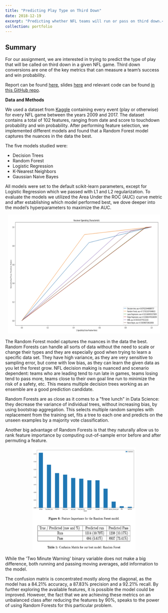 ```yaml
---
title: "Predicting Play Type on Third Down"
date: 2018-12-19
excerpt: "Predicting whether NFL teams will run or pass on third down.<br/><img src='/images/NFLPlaysQuarter.png' style='width:395px;height:254px;'>"
collection: portfolio
---
```


## Summary

For our assignment, we are interested in trying to predict the type of play that will be called on third down in a given NFL game. Third down conversions are one of the key metrics that can measure a team’s success and win probability.

Report can be found [here](https://github.com/zivschwartz/NFL-Play-Prediction/blob/master/NFL_Final_Report.pdf), slides [here](https://github.com/zivschwartz/NFL-Play-Prediction/blob/master/NFL%20Project%20Slides%20-%201007%20Final.pdf) and relevant code can be found [in this GitHub repo](https://github.com/zivschwartz/NFL-Play-Prediction).

**Data and Methods** 

We used a dataset from [Kaggle](https://www.kaggle.com/maxhorowitz/nflplaybyplay2009to2016) containing every event (play or otherwise) for every NFL game between the years 2009 and 2017. The dataset contains a total of 102 features, ranging from date and score to touchdown probability and win probability. After performing feature selection, we implemented different models and found that a Random Forest model captures the nuances in the data the best.

The five models studied were: 
- Decision Trees
- Random Forest
- Logistic Regression
- K-Nearest Neighbors 
- Gaussian Naive Bayes

All models were set to the default scikit-learn parameters, except for Logistic Regression which we passed with L1 and L2 regularization. To evaluate the models we utilized the Area Under the ROC (AUC) curve metric and after establishing which model performed best, we dove deeper into the model’s hyperparameters to maximize the AUC.

<p align="center">
  <img width="485.5" height="381" src="/images/NFLAUC.png">
</p>

The Random Forest model captures the nuances in the data the best. Random Forests can handle all sorts of data without the need to scale or change their types and they are especially good when trying to learn a specific data set. They have high variance, as they are very sensitive to sampling error, but come with low bias, as they can learn the given data as you let the forest grow. NFL decision making is nuanced and scenario dependent: teams who are leading tend to run late in games, teams losing tend to pass more, teams close to their own goal line run to minimize the risk of a safety, etc. This means multiple decision trees working as an ensemble are a good prediction candidate.

Random Forests are as close as it comes to a "free lunch" in Data Science: they decrease the variance of individual trees, without increasing bias, by using bootstrap aggregation. This selects multiple random samples with replacement from the training set, fits a tree to each one and predicts on the unseen examples by a majority vote classification. 

Another big advantage of Random Forests is that they naturally allow us to rank feature importance by computing out-of-sample error before and after permuting a feature. 

<p align="center">
  <img width="330" height="330" src="/images/NFLEval.png">
</p>

While the 'Two Minute Warning' binary variable does not make a big difference, both running and passing moving averages, add information to the model. 

The confusion matrix is concentrated mostly along the diagonal, as the model has a 84.21% accuracy, a 87.83% precision and a 92.21% recall. By further exploring the available features, it is possible the model could be improved. However, the fact that we are achieving these metrics on an unbalanced class after reducing the features by 90%, speaks to the power of using Random Forests for this particular problem.

